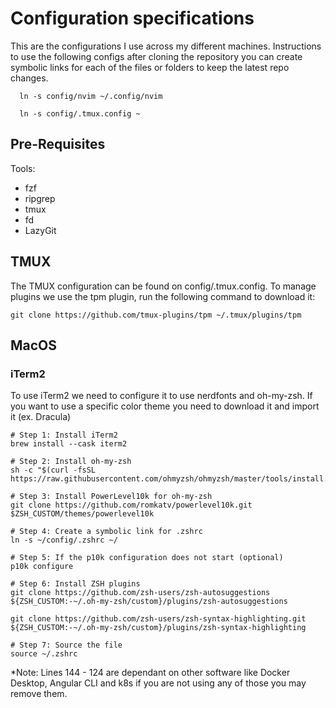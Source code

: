 # Configuration specifications

This are the configurations I use across my different machines. Instructions to
use the following configs after cloning the repository you can create symbolic
links for each of the files or folders to keep the latest repo changes.

```
  ln -s config/nvim ~/.config/nvim

  ln -s config/.tmux.config ~
```

## Pre-Requisites

Tools:

- fzf
- ripgrep
- tmux
- fd
- LazyGit

## TMUX

The TMUX configuration can be found on config/.tmux.config. To manage plugins
we use the tpm plugin, run the following command to download it:

`git clone https://github.com/tmux-plugins/tpm ~/.tmux/plugins/tpm`

## MacOS

### iTerm2

To use iTerm2 we need to configure it to use nerdfonts and oh-my-zsh. If you
want to use a specific color theme you need to download it and import it (ex. Dracula)

```
# Step 1: Install iTerm2
brew install --cask iterm2

# Step 2: Install oh-my-zsh
sh -c "$(curl -fsSL https://raw.githubusercontent.com/ohmyzsh/ohmyzsh/master/tools/install.sh)"

# Step 3: Install PowerLevel10k for oh-my-zsh
git clone https://github.com/romkatv/powerlevel10k.git $ZSH_CUSTOM/themes/powerlevel10k

# Step 4: Create a symbolic link for .zshrc
ln -s ~/config/.zshrc ~/

# Step 5: If the p10k configuration does not start (optional)
p10k configure

# Step 6: Install ZSH plugins
git clone https://github.com/zsh-users/zsh-autosuggestions ${ZSH_CUSTOM:-~/.oh-my-zsh/custom}/plugins/zsh-autosuggestions

git clone https://github.com/zsh-users/zsh-syntax-highlighting.git ${ZSH_CUSTOM:-~/.oh-my-zsh/custom}/plugins/zsh-syntax-highlighting

# Step 7: Source the file
source ~/.zshrc

```

\*Note: Lines 144 - 124 are dependant on other software like Docker Desktop,
Angular CLI and k8s if you are not using any of those you may remove them.
